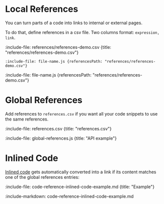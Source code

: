 # Local References

You can turn parts of a code into links to internal or external pages. 

To do that, define references in a csv file. Two columns format: `expression, link`.

:include-file: references/references-demo.csv {title: "references/references-demo.csv"}

    :include-file: file-name.js {referencesPath: "references/references-demo.csv"}
    
:include-file: file-name.js {referencesPath: "references/references-demo.csv"}

# Global References

Add references to `references.csv` if you want all your code snippets to use the same references.

:include-file: references.csv {title: "references.csv"}

:include-file: global-references.js {title: "API example"}

# Inlined Code

[Inlined code](snippets/inlined-code-snippets) gets automatically converted into a link if its content matches one of the
global references entries:

:include-file: code-reference-inlined-code-example.md {title: "Example"}

:include-markdown: code-reference-inlined-code-example.md